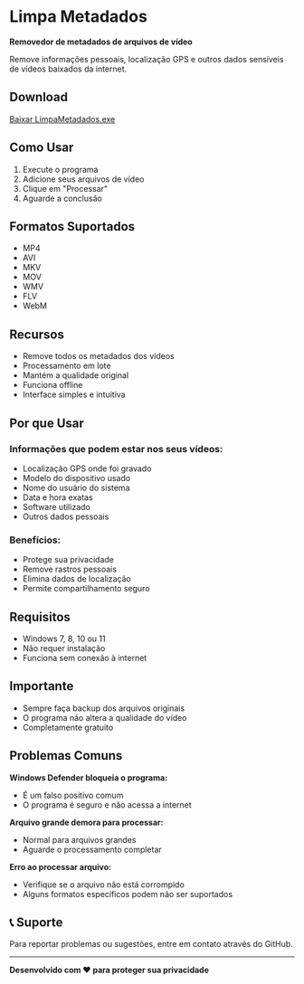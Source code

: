 # Limpa Metadados

**Removedor de metadados de arquivos de vídeo**

Remove informações pessoais, localização GPS e outros dados sensíveis de vídeos baixados da internet.

## Download

[Baixar LimpaMetadados.exe](https://github.com/jbrunops/limpa-metadados/releases/latest/download/LimpaMetadados.exe)

## Como Usar

1. Execute o programa
2. Adicione seus arquivos de vídeo
3. Clique em "Processar"
4. Aguarde a conclusão

## Formatos Suportados

- MP4
- AVI
- MKV
- MOV
- WMV
- FLV
- WebM

## Recursos

- Remove todos os metadados dos vídeos
- Processamento em lote
- Mantém a qualidade original
- Funciona offline
- Interface simples e intuitiva

## Por que Usar

### Informações que podem estar nos seus vídeos:
- Localização GPS onde foi gravado
- Modelo do dispositivo usado
- Nome do usuário do sistema
- Data e hora exatas
- Software utilizado
- Outros dados pessoais

### Benefícios:
- Protege sua privacidade
- Remove rastros pessoais
- Elimina dados de localização
- Permite compartilhamento seguro

## Requisitos

- Windows 7, 8, 10 ou 11
- Não requer instalação
- Funciona sem conexão à internet

## Importante

- Sempre faça backup dos arquivos originais
- O programa não altera a qualidade do vídeo
- Completamente gratuito

## Problemas Comuns

**Windows Defender bloqueia o programa:**
- É um falso positivo comum
- O programa é seguro e não acessa a internet

**Arquivo grande demora para processar:**
- Normal para arquivos grandes
- Aguarde o processamento completar

**Erro ao processar arquivo:**
- Verifique se o arquivo não está corrompido
- Alguns formatos específicos podem não ser suportados

## 📞 Suporte

Para reportar problemas ou sugestões, entre em contato através do GitHub.

---

**Desenvolvido com ❤️ para proteger sua privacidade** 